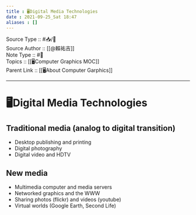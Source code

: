 ```yaml
---
title : 🖥️Digital Media Technologies
date : 2021-09-25_Sat 18:47
aliases : []
---
```

Source Type :: #📥/📄 <br>
Source Author :: [[@賴祐吉]]<br>
Note Type :: #📝 <br>
Topics :: [[🖥️Computer Graphics MOC]]<br>
Parent Link :: [[🖥️About Computer Garphics]]<br>

---
# 🖥️Digital Media Technologies

## Traditional media (analog to digital transition)
- Desktop publishing and printing
- Digital photography
- Digital video and HDTV

## New media
- Multimedia computer and media servers
- Networked graphics and the WWW
- Sharing photos (flickr) and videos (youtube)
- Virtual worlds (Google Earth, Second Life)